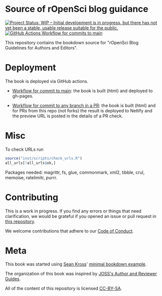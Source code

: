 # Source of rOpenSci blog guidance

<!-- badges: start -->
[![Project Status: WIP – Initial development is in progress, but there has not yet been a stable, usable release suitable for the public.](https://www.repostatus.org/badges/latest/wip.svg)](https://www.repostatus.org/#wip)
[![GitHub Actions Workflow for commits to main](https://github.com/ropensci-org/blog-guidance/workflows/Render-Book-from-main/badge.svg)](https://github.com/ropensci-org/blog-guidance/actions?query=workflow%3ARender-Book-from-main)
<!-- badges: end -->

This repository contains the bookdown source for "rOpenSci Blog Guidelines for Authors and Editors".

# Deployment

The book is deployed via GitHub actions.

* [Workflow for commit to main](.github/workflows/main.yml): the book is built (html) and deployed to gh-pages.

* [Workflow for commit to any branch in a PR](.github/workflows/pr.yml): the book is built (html) and for PRs from this repo (not forks) the result is deployed to Netlify and the preview URL is posted in the details of a PR check.

# Misc

To check URLs run

```r
source("inst/scripts/check_urls.R")
all_urls[!all_urls$ok,]
```

Packages needed: magrittr, fs, glue, commonmark, xml2, tibble, crul, memoise, ratelimitr, purrr.

# Contributing

This is a work in progress.
If you find any errors or things that need clarification, we would be grateful if you opened an issue or pull request in [this repository](https://github.com/ropensci-org/blog-guidance).

We welcome contributions that adhere to our [Code of Conduct](https://ropensci.org/code-of-conduct/).


# Meta

This book was started using [Sean Kross](https://github.com/seankross)' [minimal bookdown example](https://github.com/seankross/bookdown-start).

The organization of this book was inspired by [JOSS's Author and Reviewer Guides](https://joss.readthedocs.io/en/latest/reviewer_guidelines.html).

All of the content of this repository is licensed 
[CC-BY-SA](https://creativecommons.org/publicdomain/zero/1.0/).
